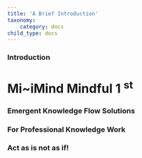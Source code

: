 ```yaml
---
title: 'A Brief Introduction'
taxonomy:
    category: docs
child_type: docs
---
```


### Introduction

# Mi~iMind Mindful 1 <sup>st</sup>

### Emergent Knowledge Flow Solutions
### For Professional Knowledge Work
### Act as is not as if!

